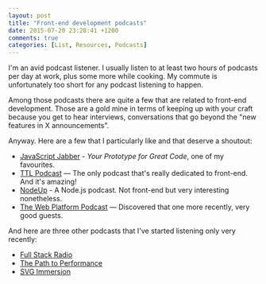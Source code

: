 ```yaml
---
layout: post
title: "Front-end development podcasts"
date: 2015-07-20 23:28:41 +1200
comments: true
categories: [List, Resources, Podcasts]
---
```


I'm an avid podcast listener. I usually listen to at least two hours of podcasts per day at work, plus some more while cooking. My commute is unfortunately too short for any podcast listening to happen.

Among those podcasts there are quite a few that are related to front-end development. Those are a gold mine in terms of keeping up with your craft because you get to hear interviews, conversations that go beyond the "new features in X announcements". 

<!-- more -->

Anyway. Here are a few that I particularly like and that deserve a shoutout:

- [JavaScript Jabber](http://javascriptjabber.com/) - _Your Prototype for Great Code_, one of my favourites.
- [TTL Podcast](http://ttlpodcast.com) — The only podcast that's really dedicated to front-end. And it's amazing!
- [NodeUp](http://nodeup.com/) - A Node.js podcast. Not front-end but very interesting nonetheless.
- [The Web Platform Podcast](http://thewebplatform.libsyn.com/) — Discovered that one more recently, very good guests.

And here are three other podcasts that I've started listening only very recently:

- [Full Stack Radio](http://fullstackradio.com/)
- [The Path to Performance](http://pathtoperf.com/)
- [SVG Immersion](http://svgimmersion.com/)
